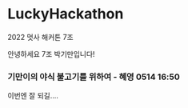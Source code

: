 # LuckyHackathon
2022 멋사 해커톤 7조
<p>안녕하세요 7조 박기만입니다!</p>
<h3>기만이의 야식 불고기를 위하여 - 혜영 0514 16:50</h3>
<p>이번엔 잘 되길....</p>